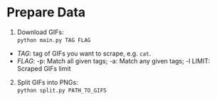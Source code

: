 # Prepare Data
1. Download GIFs:<br>
```python main.py TAG FLAG```
* *TAG*: tag of GIFs you want to scrape, e.g. `cat`.<br>
* *FLAG*: -p: Match all given tags; -a: Match any given tags; -l LIMIT: Scraped GIFs limit<br>
2. Split GIFs into PNGs:<br>
```python split.py PATH_TO_GIFS```